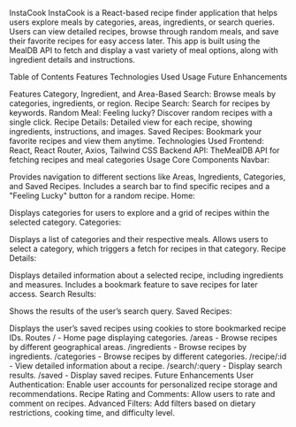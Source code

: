 InstaCook
InstaCook is a React-based recipe finder application that helps users explore meals by categories, areas, ingredients, or search queries. Users can view detailed recipes, browse through random meals, and save their favorite recipes for easy access later. This app is built using the MealDB API to fetch and display a vast variety of meal options, along with ingredient details and instructions.

Table of Contents
Features
Technologies Used
Usage
Future Enhancements

Features
Category, Ingredient, and Area-Based Search: Browse meals by categories, ingredients, or region.
Recipe Search: Search for recipes by keywords.
Random Meal: Feeling lucky? Discover random recipes with a single click.
Recipe Details: Detailed view for each recipe, showing ingredients, instructions, and images.
Saved Recipes: Bookmark your favorite recipes and view them anytime.
Technologies Used
Frontend: React, React Router, Axios, Tailwind CSS
Backend API: TheMealDB API for fetching recipes and meal categories
Usage
Core Components
Navbar:

Provides navigation to different sections like Areas, Ingredients, Categories, and Saved Recipes.
Includes a search bar to find specific recipes and a "Feeling Lucky" button for a random recipe.
Home:

Displays categories for users to explore and a grid of recipes within the selected category.
Categories:

Displays a list of categories and their respective meals.
Allows users to select a category, which triggers a fetch for recipes in that category.
Recipe Details:

Displays detailed information about a selected recipe, including ingredients and measures.
Includes a bookmark feature to save recipes for later access.
Search Results:

Shows the results of the user’s search query.
Saved Recipes:

Displays the user’s saved recipes using cookies to store bookmarked recipe IDs.
Routes
/ - Home page displaying categories.
/areas - Browse recipes by different geographical areas.
/ingredients - Browse recipes by ingredients.
/categories - Browse recipes by different categories.
/recipe/:id - View detailed information about a recipe.
/search/:query - Display search results.
/saved - Display saved recipes.
Future Enhancements
User Authentication: Enable user accounts for personalized recipe storage and recommendations.
Recipe Rating and Comments: Allow users to rate and comment on recipes.
Advanced Filters: Add filters based on dietary restrictions, cooking time, and difficulty level.
